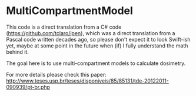 # MultiCompartmentModel

This code is a direct translation from a C# code (https://github.com/tclaro/ipen), which was a direct translation from a Pascal code written decades ago, so please don't expect it to look Swift-ish yet, maybe at some point in the future when (if) I fully understand the math behind it.

The goal here is to use multi-compartment models to calculate dosimetry.

For more details please check this paper:
http://www.teses.usp.br/teses/disponiveis/85/85131/tde-20122011-090939/pt-br.php
